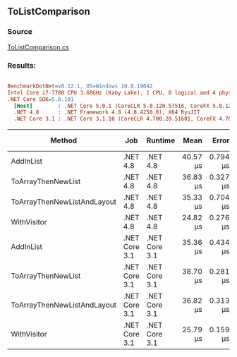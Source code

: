 ﻿## ToListComparison

### Source
[ToListComparison.cs](../../src/StructLinq.Benchmark/ToListComparison.cs)

### Results:
``` ini

BenchmarkDotNet=v0.12.1, OS=Windows 10.0.19042
Intel Core i7-7700 CPU 3.60GHz (Kaby Lake), 1 CPU, 8 logical and 4 physical cores
.NET Core SDK=5.0.101
  [Host]        : .NET Core 5.0.1 (CoreCLR 5.0.120.57516, CoreFX 5.0.120.57516), X64 RyuJIT
  .NET 4.8      : .NET Framework 4.8 (4.8.4250.0), X64 RyuJIT
  .NET Core 3.1 : .NET Core 3.1.10 (CoreCLR 4.700.20.51601, CoreFX 4.700.20.51901), X64 RyuJIT


```
|                      Method |           Job |       Runtime |     Mean |    Error |   StdDev | Code Size |   Gen 0 |  Gen 1 | Gen 2 | Allocated |
|---------------------------- |-------------- |-------------- |---------:|---------:|---------:|----------:|--------:|-------:|------:|----------:|
|                   AddInList |      .NET 4.8 |      .NET 4.8 | 40.57 μs | 0.794 μs | 0.779 μs |   0.54 KB | 31.1890 | 0.0610 |     - | 128.48 KB |
|          ToArrayThenNewList |      .NET 4.8 |      .NET 4.8 | 36.83 μs | 0.327 μs | 0.273 μs |   2.77 KB | 19.0430 | 0.0610 |     - |  78.37 KB |
| ToArrayThenNewListAndLayout |      .NET 4.8 |      .NET 4.8 | 35.33 μs | 0.704 μs | 1.269 μs |   2.98 KB | 19.0430 | 3.1738 |     - |  78.37 KB |
|                 WithVisitor |      .NET 4.8 |      .NET 4.8 | 24.82 μs | 0.276 μs | 0.258 μs |   1.72 KB |  9.5215 |      - |     - |  39.19 KB |
|                   AddInList | .NET Core 3.1 | .NET Core 3.1 | 35.36 μs | 0.434 μs | 0.406 μs |   0.43 KB | 31.2195 | 7.7820 |     - | 128.32 KB |
|          ToArrayThenNewList | .NET Core 3.1 | .NET Core 3.1 | 38.70 μs | 0.281 μs | 0.263 μs |   1.19 KB | 19.0430 | 3.7842 |     - |   78.2 KB |
| ToArrayThenNewListAndLayout | .NET Core 3.1 | .NET Core 3.1 | 36.82 μs | 0.313 μs | 0.293 μs |   0.82 KB | 19.0430 | 3.1738 |     - |   78.2 KB |
|                 WithVisitor | .NET Core 3.1 | .NET Core 3.1 | 25.79 μs | 0.159 μs | 0.141 μs |   0.77 KB |  9.5215 | 1.1902 |     - |  39.12 KB |
